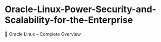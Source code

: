 # Oracle-Linux-Power-Security-and-Scalability-for-the-Enterprise
🌟 Oracle Linux – Complete Overview
